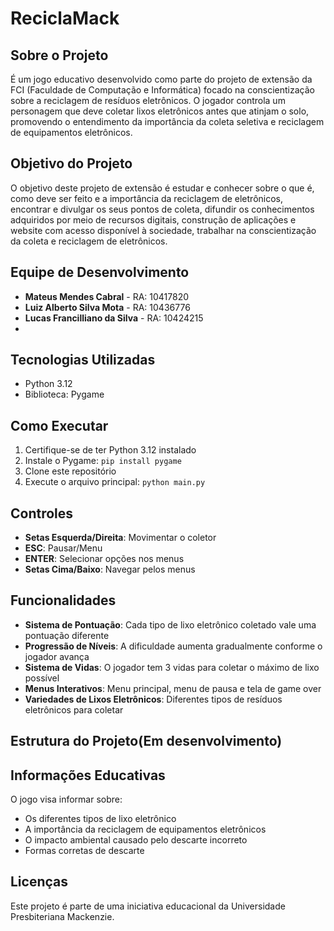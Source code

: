 # ReciclaMack

## Sobre o Projeto

É um jogo educativo desenvolvido como parte do projeto de extensão da FCI (Faculdade de Computação e Informática) focado na conscientização sobre a reciclagem de resíduos eletrônicos. O jogador controla um personagem que deve coletar lixos eletrônicos antes que atinjam o solo, promovendo o entendimento da importância da coleta seletiva e reciclagem de equipamentos eletrônicos.

## Objetivo do Projeto

O objetivo deste projeto de extensão é estudar e conhecer sobre o que é, como deve ser feito e a importância da reciclagem de eletrônicos, encontrar e divulgar os seus pontos de coleta, difundir os conhecimentos adquiridos por meio de recursos digitais, construção de aplicações e website com acesso disponível à sociedade, trabalhar na conscientização da coleta e reciclagem de eletrônicos.

## Equipe de Desenvolvimento

- **Mateus Mendes Cabral** - RA: 10417820
- **Luiz Alberto Silva Mota** - RA: 10436776
- **Lucas Francilliano da Silva** - RA: 10424215
-

## Tecnologias Utilizadas

- Python 3.12
- Biblioteca: Pygame
  
## Como Executar

1. Certifique-se de ter Python 3.12 instalado
2. Instale o Pygame: `pip install pygame`
3. Clone este repositório
4. Execute o arquivo principal: `python main.py`

## Controles

- **Setas Esquerda/Direita**: Movimentar o coletor
- **ESC**: Pausar/Menu
- **ENTER**: Selecionar opções nos menus
- **Setas Cima/Baixo**: Navegar pelos menus

## Funcionalidades

- **Sistema de Pontuação**: Cada tipo de lixo eletrônico coletado vale uma pontuação diferente
- **Progressão de Níveis**: A dificuldade aumenta gradualmente conforme o jogador avança
- **Sistema de Vidas**: O jogador tem 3 vidas para coletar o máximo de lixo possível
- **Menus Interativos**: Menu principal, menu de pausa e tela de game over
- **Variedades de Lixos Eletrônicos**: Diferentes tipos de resíduos eletrônicos para coletar

## Estrutura do Projeto(Em desenvolvimento)

## Informações Educativas

O jogo visa informar sobre:
- Os diferentes tipos de lixo eletrônico
- A importância da reciclagem de equipamentos eletrônicos
- O impacto ambiental causado pelo descarte incorreto
- Formas corretas de descarte

## Licenças

Este projeto é parte de uma iniciativa educacional da Universidade Presbiteriana Mackenzie.


